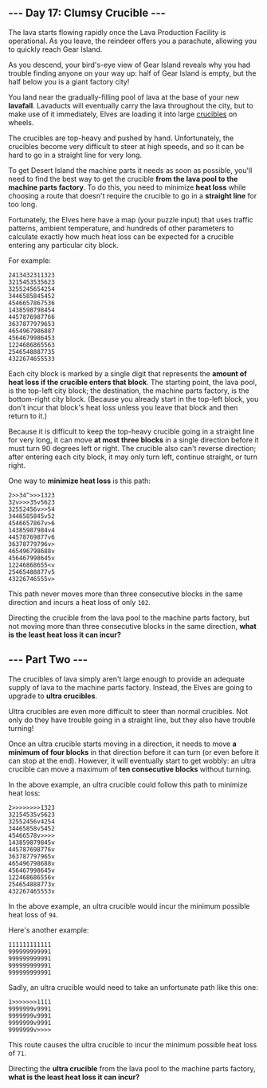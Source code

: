 ## --- Day 17: Clumsy Crucible ---

The lava starts flowing rapidly once the Lava Production Facility is
operational. As you leave, the reindeer offers you a parachute, allowing you to
quickly reach Gear Island.

As you descend, your bird's-eye view of Gear Island reveals why you had trouble
finding anyone on your way up: half of Gear Island is empty, but the half below
you is a giant factory city!

You land near the gradually-filling pool of lava at the base of your new
**lavafall**. Lavaducts will eventually carry the lava throughout the city, but
to make use of it immediately, Elves are loading it into large
[crucibles](https://en.wikipedia.org/wiki/Crucible) on wheels.

The crucibles are top-heavy and pushed by hand. Unfortunately, the crucibles
become very difficult to steer at high speeds, and so it can be hard to go in a
straight line for very long.

To get Desert Island the machine parts it needs as soon as possible, you'll need
to find the best way to get the crucible **from the lava pool to the machine
parts factory**. To do this, you need to minimize **heat loss** while choosing a
route that doesn't require the crucible to go in a **straight line** for too
long.

Fortunately, the Elves here have a map (your puzzle input) that uses traffic
patterns, ambient temperature, and hundreds of other parameters to calculate
exactly how much heat loss can be expected for a crucible entering any
particular city block.

For example:

```
2413432311323
3215453535623
3255245654254
3446585845452
4546657867536
1438598798454
4457876987766
3637877979653
4654967986887
4564679986453
1224686865563
2546548887735
4322674655533
```

Each city block is marked by a single digit that represents the **amount of heat
loss if the crucible enters that block**. The starting point, the lava pool, is
the top-left city block; the destination, the machine parts factory, is the
bottom-right city block. (Because you already start in the top-left block, you
don't incur that block's heat loss unless you leave that block and then return
to it.)

Because it is difficult to keep the top-heavy crucible going in a straight line
for very long, it can move **at most three blocks** in a single direction before
it must turn 90 degrees left or right. The crucible also can't reverse
direction; after entering each city block, it may only turn left, continue
straight, or turn right.

One way to **minimize heat loss** is this path:

```
2>>34^>>>1323
32v>>>35v5623
32552456v>>54
3446585845v52
4546657867v>6
14385987984v4
44578769877v6
36378779796v>
465496798688v
456467998645v
12246868655<v
25465488877v5
43226746555v>
```

This path never moves more than three consecutive blocks in the same direction
and incurs a heat loss of only `102`.

Directing the crucible from the lava pool to the machine parts factory, but not
moving more than three consecutive blocks in the same direction, **what is the
least heat loss it can incur?**


## --- Part Two ---

The crucibles of lava simply aren't large enough to provide an adequate supply
of lava to the machine parts factory. Instead, the Elves are going to upgrade to
**ultra crucibles**.

Ultra crucibles are even more difficult to steer than normal crucibles. Not only
do they have trouble going in a straight line, but they also have trouble
turning!

Once an ultra crucible starts moving in a direction, it needs to move **a
minimum of four blocks** in that direction before it can turn (or even before it
can stop at the end). However, it will eventually start to get wobbly: an ultra
crucible can move a maximum of **ten consecutive blocks** without turning.

In the above example, an ultra crucible could follow this path to minimize heat
loss:

```
2>>>>>>>>1323
32154535v5623
32552456v4254
34465858v5452
45466578v>>>>
143859879845v
445787698776v
363787797965v
465496798688v
456467998645v
122468686556v
254654888773v
432267465553v
```

In the above example, an ultra crucible would incur the minimum possible heat
loss of `94`.

Here's another example:

```
111111111111
999999999991
999999999991
999999999991
999999999991
```

Sadly, an ultra crucible would need to take an unfortunate path like this one:

```
1>>>>>>>1111
9999999v9991
9999999v9991
9999999v9991
9999999v>>>>
```

This route causes the ultra crucible to incur the minimum possible heat loss of
`71`.

Directing the **ultra crucible** from the lava pool to the machine parts
factory, **what is the least heat loss it can incur?**


